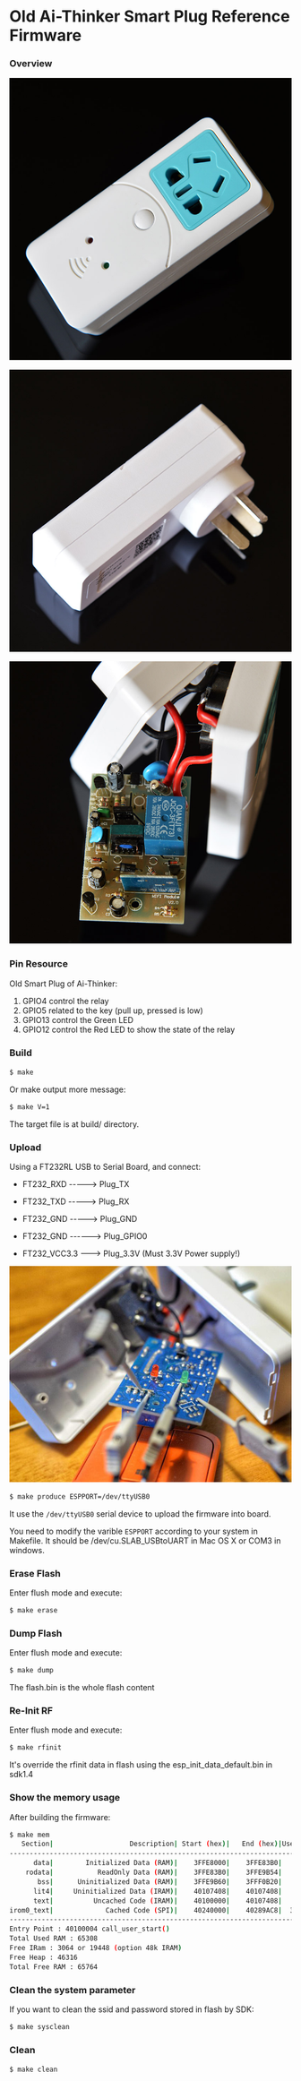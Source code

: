 Old Ai-Thinker Smart Plug Reference Firmware
=============================================

### Overview

![Plug Ai-Thinker](plug-aithinker-1.jpg)


![Plug Ai-Thinker](plug-aithinker-2.jpg)


![Plug Ai-Thinker](plug-aithinker-3.jpg)


### Pin Resource

Old Smart Plug of Ai-Thinker:

1. GPIO4 control the relay
2. GPIO5 related to the key (pull up, pressed is low)
3. GPIO13 control the Green LED
4. GPIO12 control the Red LED to show the state of the relay


### Build

```bash
$ make
```

Or make output more message:

```bash
$ make V=1
```

The target file is at build/ directory.


### Upload

Using a FT232RL USB to Serial Board, and connect:

* FT232_RXD -----> Plug_TX
* FT232_TXD -----> Plug_RX
* FT232_GND -----> Plug_GND
* FT232_GND ------> Plug_GPIO0

* FT232_VCC3.3 ---> Plug_3.3V (Must 3.3V Power supply!)


![Plug Ai-Thinker](plug-aithinker-4.jpg)


```bash
$ make produce ESPPORT=/dev/ttyUSB0
```

It use the ```/dev/ttyUSB0``` serial device to upload the firmware into board.

You need to modify the varible ```ESPPORT``` according to your system in
Makefile. It should be /dev/cu.SLAB_USBtoUART in Mac OS X or COM3 in windows.


### Erase Flash

Enter flush mode and execute:

```bash
$ make erase
```

### Dump Flash

Enter flush mode and execute:

```bash
$ make dump
```

The flash.bin is the whole flash content


### Re-Init RF

Enter flush mode and execute:

```bash
$ make rfinit
```

It's override the rfinit data in flash using the esp_init_data_default.bin
in sdk1.4


### Show the memory usage

After building the firmware:

```bash
$ make mem
   Section|                   Description| Start (hex)|   End (hex)|Used space
------------------------------------------------------------------------------
      data|        Initialized Data (RAM)|    3FFE8000|    3FFE83B0|     944
    rodata|           ReadOnly Data (RAM)|    3FFE83B0|    3FFE9B54|    6052
       bss|      Uninitialized Data (RAM)|    3FFE9B60|    3FFF0B20|   28608
      lit4|     Uninitialized Data (IRAM)|    40107408|    40107408|       0
      text|          Uncached Code (IRAM)|    40100000|    40107408|   29704
irom0_text|             Cached Code (SPI)|    40240000|    40289AC8|  301768
------------------------------------------------------------------------------
Entry Point : 40100004 call_user_start()
Total Used RAM : 65308
Free IRam : 3064 or 19448 (option 48k IRAM)
Free Heap : 46316
Total Free RAM : 65764
```


### Clean the system parameter

If you want to clean the ssid and password stored in flash by SDK:

```bash
$ make sysclean
```


### Clean

```bash
$ make clean
```
